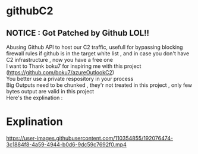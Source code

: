 # githubC2
## NOTICE : Got Patched by Github LOL!!      
Abusing Github API to host our C2 traffic, usefull for bypassing blocking firewall rules if github is in the target white list , and in case you don't have C2 infrastructure , now you have a free one  
I want to Thank boku7 for inspiring me with this project (https://github.com/boku7/azureOutlookC2)  
You better use a private respository in your process  
Big Outputs need to be chunked , they'r not treated in this project , only few bytes output are valid in this project  
Here's the explination :  

# Explination  
https://user-images.githubusercontent.com/110354855/192076474-3c1884f8-4a59-4944-b0d6-9dc59c7692f0.mp4
